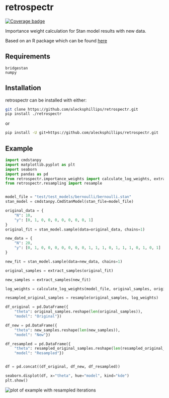 # retrospectr

[![Coverage badge](https://github.com/alecksphillips/retrospectr/raw/python-coverage-comment-action-data/badge.svg)](https://github.com/alecksphillips/retrospectr/tree/python-coverage-comment-action-data)


Importance weight calculation for Stan model results with new data.


Based on an R package which can be found [here](https://github.com/codatmo/stanIncrementalImportanceSampling)

## Requirements
```
bridgestan
numpy
```


## Installation
retrospectr can be installed with either:
```bash
git clone https://github.com/alecksphillips/retrospectr.git
pip install ./retrospectr
```
or
```bash
pip install -U git+https://github.com/alecksphillips/retrospectr.git
```

## Example
```python
import cmdstanpy
import matplotlib.pyplot as plt
import seaborn
import pandas as pd
from retrospectr.importance_weights import calculate_log_weights, extract_samples
from retrospectr.resampling import resample


model_file = "test/test_models/bernoulli/bernoulli.stan"
stan_model = cmdstanpy.CmdStanModel(stan_file=model_file)

original_data = {
    "N": 10,
    "y": [0, 1, 0, 0, 0, 0, 0, 0, 0, 1]
}
original_fit = stan_model.sample(data=original_data, chains=1)

new_data = {
    "N": 20,
    "y": [0, 1, 0, 0, 0, 0, 0, 0, 0, 1, 1, 1, 0, 1, 1, 1, 0, 1, 0, 1]
}

new_fit = stan_model.sample(data=new_data, chains=1)

original_samples = extract_samples(original_fit)

new_samples = extract_samples(new_fit)

log_weights = calculate_log_weights(model_file, original_samples, original_data, new_data)

resampled_original_samples = resample(original_samples, log_weights)

df_original = pd.DataFrame({
    "theta": original_samples.reshape(len(original_samples)),
    "model": "Original"})

df_new = pd.DataFrame({
    "theta": new_samples.reshape(len(new_samples)),
    "model": "New"})

df_resampled = pd.DataFrame({
    "theta": resampled_original_samples.reshape(len(resampled_original_samples)),
    "model": "Resampled"})


df = pd.concat((df_original, df_new, df_resampled))

seaborn.displot(df, x="theta", hue="model", kind="kde")
plt.show()

```

![plot of example with resampled iterations](https://github.com/alecksphillips/retrospectr/blob/main/example.png?raw=true)

